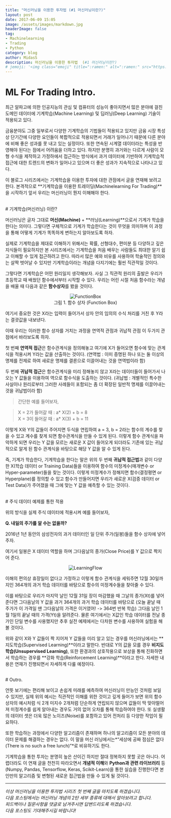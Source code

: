 ```yaml
---
title: "머신러닝을 이용한 투자법 (#1 머신러닝이란?)"
layout: post
date: 2017-06-09 15:05
image: /assets/images/markdown.jpg
headerImage: false
tag:
- Machinelearning
- Trading
- Python
category: blog
author: MidasS
description: 머신러닝을 이용한 투자법  (#1 머신러닝이란?)
# jemoji: '<img class="emoji" title=":ramen:" alt=":ramen:" src="https://assets.github.com/images/icons/emoji/unicode/1f35c.png" height="20" width="20" align="absmiddle">'
---
```


# ML For Trading Intro.

최근 알파고에 의한 인공지능의 관심 및 컴퓨터의 성능이 좋아지면서 많은 분야에 걸친 도메인 데이터에 기계학습(Machine Learning) 및 딥러닝(Deep Learning) 기술이 적용되고 있다.

 금융분야도 그중 일부로서 다양한 기계학습의 기법들이 적용되고 있지만 금융 시장 특성상 단기간에 다양한 요인들이 복합적으로 적용되면서 거래가 일어나기 때문에 다른 분야에 비해 좋은 성과를 못 내고 있는 실정이다. 또한 연속된 시계열 데이터라는 특성을 반영해야 된다는 점에서 어려움을 더하고 있다.
 하지만 분명히 과거와는 다르게 사람이 모형 수식을 제작하고 가정하에서 접근하는 방식에서 과거 데이터에 기반하여 기계학습적 접근에 대한 트렌드의 변화가 일어나고 있으며 더 좋은 성과가 지속적으로 나타나고 있다.

 이 블로그 시리즈에서는 기계학습을 이용한 투자에 대한 관점에서 글을 연재해 보려고 한다.
본격적으로 **기계학습을 이용한 트레이딩(Machinelearning For Trading)**을 시작하기 앞서 우리는 머신러닝이 뭔지 이해해야 한다.

<br/>
# 기계학습(머신러닝) 이란?

머신러닝은 글자 그대로 **머신(Machine)** + **러닝(Learning)**으로서 기계가 학습을 한다는 의미다.
그렇다면 구체적으로 기계가 학습한다는 것이 무엇을 의미하며 이 과정을 통해 어떻게 기계가 똑똑하게 변하는지 알아보도록 하자.

 실제로 기계학습을 제대로 이해하기 위해서는 확률, 선형대수, 편미분 등 다양하고 깊은 지식들이 필요하지만 본 시리즈에서는 기계학습을 처음 배우는 사람들도 최대한 알기 쉽고 이해할 수 있게 접근하려고 한다. 따라서 많은 예와 비유를 사용하여 학술적인 정의와는 살짝 벗어날 수 있지만 기계학습이라는 개념을 다지기에는 훨씬 직관적일 것이다.

 그렇다면 기계학습은 어떤 원리일지 생각해보자. 사실 그 직관적 원리의 출발은 우리가 초등학교 때 배웠던 함수에서부터 시작할 수 있다.  우리는 어린 시절 처음 함수라는 개념을 배울 때 다음과 같은 **함수상자**를 봤을 것이다.
<div align="center">
    <figure>
        <img src="{{ site.url }}/assets/images/blog/MLForTrading/FunctionBox.png"  alt="FunctionBox" />
        <figcaption>그림 1. 함수 상자 (Function Box) </figcaption>
    </figure>
</div>


여기서 중요한 것은 X라는 입력이 들어가서 상자 안의 임의의 수식 처리를 거친 후 Y라는 결괏값을 내보낸다.

이때 우리는 이러한 함수 상자를 거치는 과정을 연역적 관점과 귀납적 관점 이 두가지 관점에서 바라보도록 하자.

 첫 번째 **연역적 접근**은 함수관계식을 정의해놓고 여기에 X가 들어오면 함수에 맞는 관계식을 적용시켜 Y라는 값을 산출하는 것이다.
(연역법 : 이미 증명된 하나 또는 둘 이상의 명제를 전제로 하여 새로운 명제를 결론으로 이끌어내는 것을 연역법이라 함)

 두 번째 **귀납적 접근**은 함수관계식을 미리 정해놓지 않고 X라는 데이터들이 들어가서 나오는 Y 값들을 이용하여 역으로 함수식을 도출하는 것이다.
(귀납법 : 개별적인 특수한 사실이나 원리로부터 그러한 사례들이 포함되는 좀 더 확장된 일반적 명제를 이끌어내는 것을 귀납법이라 함)

> 간단한 예를 들어보자,

> X = 2가 들어갈 때 : a* X(2) + b = 8<br/>
> X = 3이 들어갈 때 : a* X(3) + b = 11

 이렇게 X와 Y의 값들이 주어지면 두식을 연립하여 a = 3, b = 2라는 함수의 계수를 찾을 수 있고 계수를 찾게 되면 함수관계식을 만들 수 있게 된다.
이렇게 함수 관계식을 파악하게 되면 우리는 Y 값을 모르는 새로운 X 값이 들어오게 되더라도 기존에 있는 귀납적으로 알게 된 함수 관계식을 바탕으로 해당 Y 값을 알 수 있게 된다.

 즉, 기계가 학습한다, 기계학습을 한다는 말은 위의 두 번째 **귀납적 접근법**과 같이 다양한 X(학습 데이터 or Training Data)들을 이용하여 함수의 미정계수(매개변수 or Hyper-parameter)들을 찾는 것이다.
이렇게 미정계수가 정해지면 함수(결정평면 or Hyperplane)를 정의할 수 있고 함수가 만들어지면 우리가 새로운 X(검증 데이터 or Test Data)가 주어졌을 때 그에 맞는 Y 값을 예측할 수 있는 것이다.

<br/>
# 주식 데이터 예제를 통한 적용

위의 방식을 실제 주식 데이터에 적용시켜 예를 들어보자,

**Q. 내일의 주가를 알 수는 없을까?**

2016년 1년 동안의 삼성전자의 과거 데이터인 일 단위 주가(일봉)들을 함수 상자에 넣어주자.

여기서 일봉은 X 데이터 역할을 하며 그다음날의 종가(Close Price)를 Y 값으로 짝지어 준다.

<div align="center">
        <img src="{{ site.url }}/assets/images/blog/MLForTrading/LearningFlow.png" alt="LearningFlow" />
</div>


이해의 편의상 휴장일이 없다고 가정하고 이렇게 함수 관계식을 세워주면 12월 30일까지인 364개의 과거 학습 데이터를 바탕으로 함수의 미정계수들을 찾아줄 수 있다.

 이를 바탕으로 우리가 마지막 날인 12월 31일 장이 마감했을 때 그날의 종가(Xt)를 넣어준다면 그다음날의 Y 값을 과거 364개의 과거 학습 데이터를 바탕으로 (오늘 끝날 때 주가가 이 가격일 땐 그다음날의 가격은 이거였어! -> 364번 반복 학습) 그다음 날인 1월 1일의 끝날 때의 가격(Yt)을 알려준다. 물론 여기에서는 X값인 학습 데이터를 전날 종가인 단일 변수를 사용했지만 추후 실전 예제에서는 다차원 변수를 사용하여 실험을 해볼 것이다.

 위와 같이 X와 Y 값들이 짝 지어져 Y 값들을 미리 알고 있는 경우를 머신러닝에서는 **지도학습(Supervised Learning)**이라고 말한다. 반대로 Y의 값을 모를 경우 **비지도 학습(Unsupervised Learning)**, 또한 환경과의 상호작용으로 보상을 통해 진화하면서 학습하는 경우를 **강화 학습(Reinforcement Learning)**이라고 한다. 자세한 내용은 연재가 진행되면서 자세하게 다룰 예정이다.

<br/>
# Outro.

  언뜻 보기에는 편리해 보이고 손쉽게 미래를 예측하여 머신러닝이 만능인 것처럼 보일 수 있지만, 실제 위의 예시는 직관적인 이해를 위한 것이고 깊게 들어가 보면 위의 함수상자의 예시처럼 식 2개 미지수 2개처럼 단순하게 연립되지 않으며 값들이 딱 맞아떨어져 미정계수를 쉽게 알아내는 경우도 거의 없어 오차를 통해 학습하여야 한다. 또 실생활의 데이터 셋은 더욱 많은 노이즈(Noise)를 포함하고 있어 전처리 등 다양한 작업이 필요하다.

 또한 학습하는 과정에서 다양한 알고리즘이 존재하며 하나의 알고리즘이 모든 분야의 데이터 문제를 해결하는 경우는 없다.
이 말을 머신 러닝에서는*“세상에 공짜 점심은 없다(There is no such a free lunch)”*로 비유하기도 한다.

 기계학습을 통한 투자는 분명히 높은 산이긴 하지만 절대 정복하지 못할 곳은 아니다. 어렵더라도 이 연재 글을 천천히 따라오면서 **개념적 이해**와 **Python과 관련 라이브러리** 등(Numpy, Pandas, Tensorflow, Keras, Scikit-Learn)을 통한 실습을 진행한다면 본인만의 알고리즘 및 변형된 새로운 접근법을 만들 수 있게 될 것이다.


 ---

*이상 머신러닝을 이용한 투자법 시리즈 첫 번째 글을 마치도록 하겠습니다.<br/>
다음 포스팅에서는 머신러닝 개념의 2탄 세부 종류에 대해서 알아보려고 합니다.<br/>
피드백이나 질문사항을 댓글로 남겨주시면 답변드리도록 하겠습니다.<br/>
 다음 포스팅도 기대해주시길 바랍니다!*